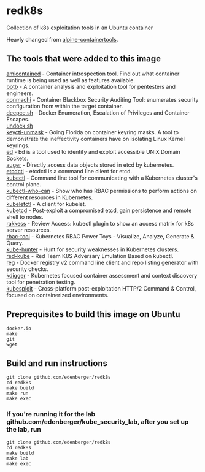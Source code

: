 # redk8s
Collection of k8s exploitation tools in an Ubuntu container

Heavly changed from [alpine-containertools](https://github.com/raesene/alpine-containertools.git).

## The tools that were added to this image

[amicontained](https://github.com/genuinetools/amicontained) -  Container introspection tool. Find out what container runtime is being used as well as features available.  
[botb](https://github.com/brompwnie/botb) -  A container analysis and exploitation tool for pentesters and engineers.  
[conmachi](https://github.com/nccgroup/ConMachi) - Container Blackbox Security Auditing Tool: enumerates security configuration from within the target container.  
[deepce.sh](https://github.com/stealthcopter/deepce) - Docker Enumeration, Escalation of Privileges and Container Escapes.  
[undock.sh](https://blog.trailofbits.com/2019/07/19/understanding-docker-container-escapes)  
[keyctl-unmask](https://github.com/antitree/keyctl-unmask) -  Going Florida on container keyring masks. A tool to demonstrate the ineffectivity containers have on isolating Linux Kernel keyrings.  
[ed](https://github.com/brompwnie/ed/) -  Ed is a tool used to identify and exploit accessible UNIX Domain Sockets.  
[auger](https://github.com/jpbetz/auger) - Directly access data objects stored in etcd by kubernetes.  
[etcdctl](https://github.com/etcd-io/etcd/blob/main/etcdctl/README.md) - etcdctl is a command line client for etcd.  
[kubectl](https://kubernetes.io/docs/reference/kubectl/) - Command line tool for communicating with a Kubernetes cluster's control plane.  
[kubectl-who-can](https://github.com/aquasecurity/kubectl-who-can) - Show who has RBAC permissions to perform actions on different resources in Kubernetes.  
[kubeletctl](https://github.com/cyberark/kubeletctl) -  A client for kubelet.  
[kubetcd](https://github.com/nccgroup/kubetcd) - Post-exploit a compromised etcd, gain persistence and remote shell to nodes.  
[rakkess](https://github.com/corneliusweig/rakkess) - Review Access: kubectl plugin to show an access matrix for k8s server resources.  
[rbac-tool](https://github.com/alcideio/rbac-tool) - Kubernetes RBAC Power Toys - Visualize, Analyze, Generate & Query.  
[kube-hunter](https://github.com/aquasecurity/kube-hunter) - Hunt for security weaknesses in Kubernetes clusters.  
[red-kube](https://github.com/lightspin-tech/red-kube) - Red Team K8S Adversary Emulation Based on kubectl.  
[reg](https://github.com/genuinetools/reg) - Docker registry v2 command line client and repo listing generator with security checks.  
[kdigger](https://github.com/quarkslab/kdigger) -  Kubernetes focused container assessment and context discovery tool for penetration testing.  
[kubesploit](https://github.com/cyberark/kubesploit) - Cross-platform post-exploitation HTTP/2 Command & Control, focused on containerized environments.  

## Preprequisites to build this image on Ubuntu
```
docker.io
make
git
wget
```
## Build and run instructions
```
git clone github.com/edenberger/redk8s
cd redk8s
make build
make run
make exec
```
### If you're running it for the lab github.com/edenberger/kube_security_lab, after you set up the lab, run
```
git clone github.com/edenberger/redk8s
cd redk8s
make build
make lab
make exec
```
